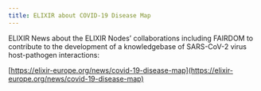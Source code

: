 ```yaml
---
title: ELIXIR about COVID-19 Disease Map
---
```


ELIXIR News about the ELIXIR Nodes’ collaborations including FAIRDOM to contribute to the development 
of a knowledgebase of SARS-CoV-2 virus host-pathogen interactions:

[https://elixir-europe.org/news/covid-19-disease-map](https://elixir-europe.org/news/covid-19-disease-map)